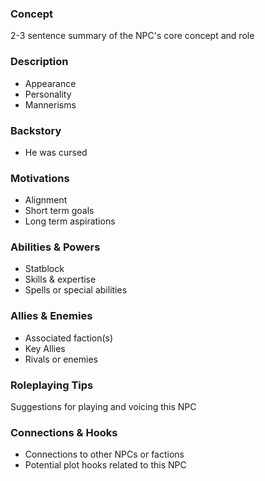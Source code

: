 ### Concept 

2-3 sentence summary of the NPC's core concept and role

### Description

- Appearance
- Personality
- Mannerisms

### Backstory

- He was cursed

### Motivations 

- Alignment
- Short term goals
- Long term aspirations

### Abilities & Powers

- Statblock
- Skills & expertise
- Spells or special abilities 
### Allies & Enemies

- Associated faction(s)
- Key Allies
- Rivals or enemies

### Roleplaying Tips

Suggestions for playing and voicing this NPC

### Connections & Hooks

- Connections to other NPCs or factions
- Potential plot hooks related to this NPC